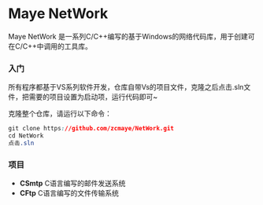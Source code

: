 # Maye NetWork

Maye NetWork 是一系列C/C++编写的基于Windows的网络代码库，用于创建可在C/C++中调用的工具库。



### 入门

所有程序都基于VS系列软件开发，仓库自带Vs的项目文件，克隆之后点击.sln文件，把需要的项目设置为启动项，运行代码即可~

克隆整个仓库，请运行以下命令：

```css
git clone https://github.com/zcmaye/NetWork.git
cd NetWork
点击.sln    
```



### 项目

+ **CSmtp**  C语言编写的邮件发送系统
+ **CFtp** C语言编写的文件传输系统
